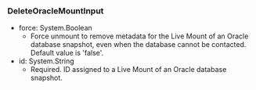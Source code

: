 ### DeleteOracleMountInput


- force: System.Boolean
  - Force unmount to remove metadata for the Live Mount of an Oracle database snapshot, even when the database cannot be contacted. Default value is 'false'.
- id: System.String
  - Required. ID assigned to a Live Mount of an Oracle database snapshot.
